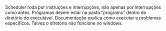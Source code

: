Scheduler roda por instruções e interrupções, não apenas por interrupções como antes.
Programas devem estar na pasta "programs" dentro do diretório do executável.
Documentação explica como executar e problemas específicos.
Talvez o diretório não funcione no windows.
